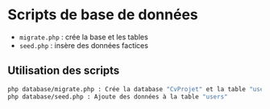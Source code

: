 # Scripts de base de données
- `migrate.php` : crée la base et les tables
- `seed.php` : insère des données factices

## Utilisation des scripts
```bash
php database/migrate.php : Crée la database "CvProjet" et la table "users"
php database/seed.php : Ajoute des données à la table "users"
```
